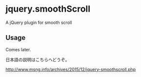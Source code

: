 jquery.smoothScroll
===================

A jQuery plugin for smooth scroll

Usage
-----

Comes later.

日本語の説明はこちらへどうぞ。

http://www.msng.info/archives/2015/12/jquery-smoothscroll.php

